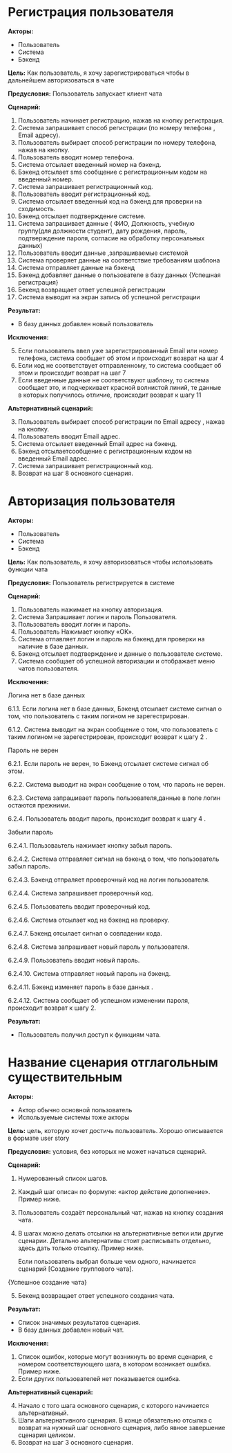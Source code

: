 
# Регистрация пользователя

**Акторы:** 

- Пользователь
- Система
- Бэкенд

**Цель:** Как пользователь, я хочу зарегистрироваться чтобы в дальнейшем авторизоваться в чате

**Предусловия:** Пользователь запускает клиент чата

**Сценарий:**

1. Пользователь начинает регистрацию, нажав на кнопку регистрация.
2. Система запрашивает способ регистрации (по номеру телефона , Email адресу).
3. Пользователь выбирает способ регистрации по номеру телефона, нажав на кнопку.
4. Пользователь вводит номер телефона.
5. Система отсылает введенный номер на бэкенд.
6. Бэкенд отсылает sms сообщение с регистрационным кодом на введенный номер.
7. Система запрашивает регистрационный код.
8. Пользователь вводит регистрационный код.
9. Система отсылает введенный код на бэкенд для проверки на сходимость.
10. Бэкенд отсылает подтверждение системе.
11. Система запрашивает данные ( ФИО, Должность, учебную группу(для должности студент), дату рождения, пароль, подтверждение пароля, согласие на обработку персональных данных)
12. Пользователь вводит данные ,запрашиваемые системой
13. Система проверяет данные на соответствие требованиям шаблона
14. Система отправляет данные на бэкенд
15. Бэкенд добавляет данные о пользователе в базу данных 
{Успешная регистрация}
16. Бекенд возвращает ответ успешной регистрации
17. Система выводит на экран запись об успешной регистрации


**Результат:**

- В базу данных добавлен новый пользователь

**Исключения:**

5. Если пользователь ввел уже зарегистрированный Email или номер телефона, система сообщает об этом и происходит возврат на шаг 4
10. Если код не соответствует отправленному, то система сообщает об этом и происходит возврат на шаг 7 
13. Если введенные данные не соответствуют шаблону, то система сообщает это, и подчеркивает красной волнистой линий, те данные в которых получилось отличие, происходит возврат к шагу 11

**Альтернативный сценарий:** 

3. Пользователь выбирает способ регистрации по Email адресу , нажав на кнопку.
4. Пользователь вводит Email адрес.
5. Система отсылает введенный Email адрес на бэкенд.
6. Бэкенд отсылаетсообщение с регистрационным кодом на введенный Email адрес.
7. Система запрашивает регистрационный код.
8. Возврат на шаг 8 основного сценария.








# Авторизация пользователя

**Акторы:** 

- Пользователь
- Система
- Бэкенд


**Цель:** Как пользователь, я хочу авторизоваться чтобы использовать функции чата

**Предусловия:** Пользователь регистрируется в системе

**Сценарий:**
1. Пользователь нажимает на кнопку авторизация.
2. Система Запрашивает логин и пароль Пользователя.
3. Пользователь вводит логин и пароль.
4. Пользователь Нажимает кнопку «ОК».
5. Система отпавляет логин и пароль на бэкенд для проверки на наличие в базе данных.
6. Бэкенд отсылает подтверждение и данные о пользователе системе.
7. Система сообщает об успешной авторизации и отображает меню чатов пользователя.


**Исключения:**

Логина нет в базе данных 
 
6.1.1. Если логина нет в базе данных,  Бэкенд отсылает системе сигнал о том, что пользователь с таким логином не зарегестрирован.

6.1.2. Система выводит на экран сообщение о том, что пользователь с таким логином не зарегестрирован, происходит возврат к шагу 2 .

Пароль не верен

6.2.1. Если пароль не верен, то Бэкенд отсылает системе сигнал об этом.

6.2.2. Система выводит на экран сообщение о том, что пароль не верен.

6.2.3. Система запрашивает пароль пользователя,данные в поле логин остаются прежними.

6.2.4. Пользователь вводит пароль, происходит возврат к шагу 4 .

Забыли пароль 

6.2.4.1. Пользоваьтель нажимает кнопку забыл пароль.

6.2.4.2. Система отправляет сигнал на бэкенд о том, что пользователь забыл пароль.

6.2.4.3. Бэкенд отпраляет проверочный код на логин пользователя.

6.2.4.4. Система запрашивает проверочный код.

6.2.4.5. Пользователь вводит проверочный код.

6.2.4.6. Система отсылает код на бэкенд на проверку.

6.2.4.7. Бэкенд отсылает сигнал о совпадении кода.

6.2.4.8. Система запрашивает новый пароль у пользователя.

6.2.4.9. Пользователь вводит новый пароль.

6.2.4.10. Система отправляет новый пароль на бэкенд.

6.2.4.11. Бэкенд изменяет пароль в базе данных .

6.2.4.12. Система сообщает об успешном изменении пароля, происходит возврат к шагу 2.




**Результат:**

- Пользователь получил доступ к функциям чата.





































# Название сценария отглагольным существительным

**Акторы:** 

- Актор обычно основной пользователь
- Используемые системы тоже акторы

**Цель:** цель, которую хочет достичь пользователь. Хорошо описывается в формате user story

**Предусловия:** условия, без которых не может начаться сценарий.

**Сценарий:**

1. Нумерованный список шагов.
2. Каждый шаг описан по формуле: «актор действие дополнение». Пример ниже.
3. Пользователь создаёт персональный чат, нажав на кнопку создания чата.
4. В шагах можно делать отсылки на альтернативные ветки или другие сценарии. Детально альтернативы стоит расписывать отдельно, здесь дать только отсылку. Пример ниже.

    Если пользователь выбрал больше чем одного, начинается сценарий [Создание группового чата].

{Успешное создание чата}

5. Бекенд возвращает ответ успешного создания чата.

**Результат:**

- Список значимых результатов сценария.
- В базу данных добавлен новый чат.

**Исключения:**

1. Список ошибок, которые могут возникнуть во время сценария, с номером соответствующего шага, в котором возникает ошибка. Пример ниже.
3. Если других пользователей нет показывается ошибка.

**Альтернативный сценарий:** 

4. Начало с того шага основного сценария, с которого начинается альтернативный.
5. Шаги альтернативного сценария. В конце обязательно отсылка с возврат на нужный шаг основного сценария, либо явное завершение сценария целиком.
6. Возврат на шаг 3 основного сценария.




